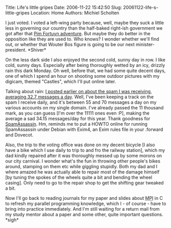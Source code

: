 Title: Life's little gripes
Date: 2006-11-22 15:42:50
Slug: 20061122-life-s-little-gripes
Location: Home
Authors: Michiel Scholten

<p>I just voted. I voted a left-wing party because, well, maybe they suck a little less in governing our country than the half-baked right-ish government we got after that <a href="http://news.bbc.co.uk/1/hi/world/europe/1971423.stm">Pim Fortuyn adventure</a>. But maybe they do better in the opposition like they are used to. Who knows? I wonder whether we'll find out, or whether that Wouter Bos figure is going to be our next minister-president. *Shiver*</p>

<p>On the less dark side I also enjoyed the second cold, sunny day in row. I like cold, sunny days. Especially after being thoroughly wetted by an icy, drizzly rain this dark Monday. Oh well, before that, we had some quite decent days, one of which I spend an hour on shooting some outdoor pictures with my digicam, themed "Castles", which I'll put online later.</p>

<p>Talking about rain: <a href="http://aquariusoft.org/~mbscholt/index.php?rantid=481">I posted earlier on about the spam I was receiving, averaging 32.7 messages a day</a>. Well, I've been keeping a track on the spam I receive daily, and it's between 55 and 70 messages a day on my various accounts on my single domain. I've already passed the 11 thousand mark, as you can guess [I'm over the 11111 ones even :P], making the average a sad 34.15 messages/day for this year. Thank goodness for <a href="http://spamassassin.apache.org/">SpamAssassin</a>. Hm, reminds me to put a HOWTO online for running SpamAssassin under Debian with Exim4, an Exim rules file in your .forward and Dovecot.</p>

<p>Also, the trip to the voting office was done on my decent bicycle [I also have a bike which I use daily to trip to and fro the railway station], which my dad kindly repaired after it was thoroughly messed up by some morons on our city carnival. I wonder what's the fun in throwing other people's bikes around, stamping on them etc while giggling stupidly. Both my dad and I where amazed he was actually able to repair most of the damage himself [by tuning the spokes of the wheels quite a bit and bending the wheel casing]. Only need to go to the repair shop to get the shifting gear tweaked a bit.</p>

<p>Now I'll go back to reading journals for my paper and slides about <acronym title="Message Passing Interface">MPI</acronym> in C to refresh my parallel programming knowledge, which I - of course - have to bring into practice immediately. And I'm still waiting for a return mail from my study mentor about a paper and some other, quite important questions. *sigh*</p>
